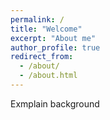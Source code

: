 ```yaml
---
permalink: /
title: "Welcome"
excerpt: "About me"
author_profile: true
redirect_from: 
  - /about/
  - /about.html
---
```


Exmplain background

